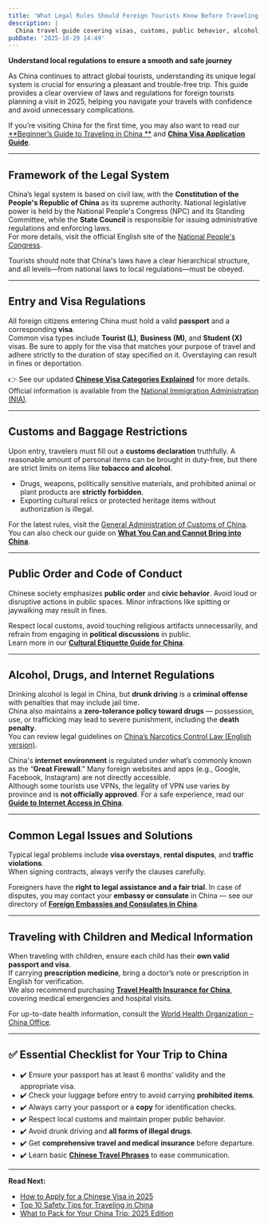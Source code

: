 ```yaml
---
title: 'What Legal Rules Should Foreign Tourists Know Before Traveling to China?'
description: |
  China travel guide covering visas, customs, public behavior, alcohol, drugs, and internet, ensuring safe, smooth trips for foreign tourists, including child and health tips.
pubDate: '2025-10-29 14:49'
---
```


**Understand local regulations to ensure a smooth and safe journey**

As China continues to attract global tourists, understanding its unique legal system is crucial for ensuring a pleasant
and trouble-free trip. This guide provides a clear overview of laws and regulations for foreign tourists planning a
visit in 2025, helping you navigate your travels with confidence and avoid unnecessary complications.

If you’re visiting China for the first time, you may also want to read our [**Beginner’s Guide to Traveling in China
**](/) and [**China Visa Application Guide**](/).

---

## **Framework of the Legal System**

China’s legal system is based on civil law, with the **Constitution of the People's Republic of China** as its supreme
authority. National legislative power is held by the National People's Congress (NPC) and its Standing Committee, while
the **State Council** is responsible for issuing administrative regulations and enforcing laws.  
For more details, visit the official English site of the [National People's Congress](http://www.npc.gov.cn/englishnpc).

Tourists should note that China's laws have a clear hierarchical structure, and all levels—from national laws to local
regulations—must be obeyed.

---

## **Entry and Visa Regulations**

All foreign citizens entering China must hold a valid **passport** and a corresponding **visa**.  
Common visa types include **Tourist (L)**, **Business (M)**, and **Student (X)** visas. Be sure to apply for the visa
that matches your purpose of travel and adhere strictly to the duration of stay specified on it. Overstaying can result
in fines or deportation.

👉 See our updated [**Chinese Visa Categories Explained**](/) for more details.  
Official information is available from the [National Immigration Administration (NIA)](https://en.nia.gov.cn).

---

## **Customs and Baggage Restrictions**

Upon entry, travelers must fill out a **customs declaration** truthfully. A reasonable amount of personal items can be
brought in duty-free, but there are strict limits on items like **tobacco and alcohol**.

- Drugs, weapons, politically sensitive materials, and prohibited animal or plant products are **strictly forbidden**.
- Exporting cultural relics or protected heritage items without authorization is illegal.

For the latest rules, visit the [General Administration of Customs of China](http://english.customs.gov.cn).  
You can also check our guide on [**What You Can and Cannot Bring into China**](/).

---

## **Public Order and Code of Conduct**

Chinese society emphasizes **public order** and **civic behavior**. Avoid loud or disruptive actions in public spaces.
Minor infractions like spitting or jaywalking may result in fines.

Respect local customs, avoid touching religious artifacts unnecessarily, and refrain from engaging in **political
discussions** in public.  
Learn more in our [**Cultural Etiquette Guide for China**](/).

---

## **Alcohol, Drugs, and Internet Regulations**

Drinking alcohol is legal in China, but **drunk driving** is a **criminal offense** with penalties that may include jail
time.  
China also maintains a **zero-tolerance policy toward drugs** — possession, use, or trafficking may lead to severe
punishment, including the **death penalty**.  
You can review legal guidelines
on [China’s Narcotics Control Law (English version)](http://www.gov.cn/english/laws/2021-12/28/content_5665234.htm).

China's **internet environment** is regulated under what’s commonly known as the “**Great Firewall**.” Many foreign
websites and apps (e.g., Google, Facebook, Instagram) are not directly accessible.  
Although some tourists use VPNs, the legality of VPN use varies by province and is **not officially approved**. For a
safe experience, read our [**Guide to Internet Access in China**](/).

---

## **Common Legal Issues and Solutions**

Typical legal problems include **visa overstays**, **rental disputes**, and **traffic violations**.  
When signing contracts, always verify the clauses carefully.

Foreigners have the **right to legal assistance and a fair trial**. In case of disputes, you may contact your **embassy
or consulate** in China — see our directory of [**Foreign Embassies and Consulates in China**](/).

---

## **Traveling with Children and Medical Information**

When traveling with children, ensure each child has their **own valid passport and visa**.  
If carrying **prescription medicine**, bring a doctor’s note or prescription in English for verification.  
We also recommend purchasing [**Travel Health Insurance for China**](/), covering
medical emergencies and hospital visits.

For up-to-date health information, consult the [World Health Organization – China Office](https://www.who.int/china).

---

## ✅ **Essential Checklist for Your Trip to China**

- ✔️ Ensure your passport has at least 6 months’ validity and the appropriate visa.
- ✔️ Check your luggage before entry to avoid carrying **prohibited items**.
- ✔️ Always carry your passport or a **copy** for identification checks.
- ✔️ Respect local customs and maintain proper public behavior.
- ✔️ Avoid drunk driving and **all forms of illegal drugs**.
- ✔️ Get **comprehensive travel and medical insurance** before departure.
- ✔️ Learn basic [**Chinese Travel Phrases**](/) to ease communication.

---

**Read Next:**

- [How to Apply for a Chinese Visa in 2025](/)
- [Top 10 Safety Tips for Traveling in China](/)
- [What to Pack for Your China Trip: 2025 Edition](/)

